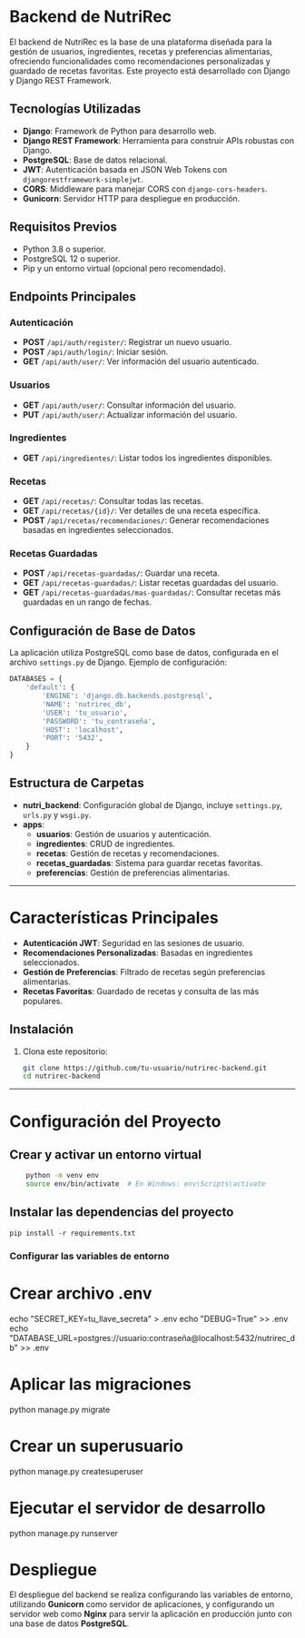 # Backend de NutriRec

El backend de NutriRec es la base de una plataforma diseñada para la gestión de usuarios, ingredientes, recetas y preferencias alimentarias, ofreciendo funcionalidades como recomendaciones personalizadas y guardado de recetas favoritas. Este proyecto está desarrollado con Django y Django REST Framework.

## Tecnologías Utilizadas

- **Django**: Framework de Python para desarrollo web.
- **Django REST Framework**: Herramienta para construir APIs robustas con Django.
- **PostgreSQL**: Base de datos relacional.
- **JWT**: Autenticación basada en JSON Web Tokens con `djangorestframework-simplejwt`.
- **CORS**: Middleware para manejar CORS con `django-cors-headers`.
- **Gunicorn**: Servidor HTTP para despliegue en producción.
  
## Requisitos Previos
- Python 3.8 o superior.
- PostgreSQL 12 o superior.
- Pip y un entorno virtual (opcional pero recomendado).


## Endpoints Principales

### Autenticación
- **POST** `/api/auth/register/`: Registrar un nuevo usuario.
- **POST** `/api/auth/login/`: Iniciar sesión.
- **GET** `/api/auth/user/`: Ver información del usuario autenticado.

### Usuarios
- **GET** `/api/auth/user/`: Consultar información del usuario.
- **PUT** `/api/auth/user/`: Actualizar información del usuario.

### Ingredientes
- **GET** `/api/ingredientes/`: Listar todos los ingredientes disponibles.

### Recetas
- **GET** `/api/recetas/`: Consultar todas las recetas.
- **GET** `/api/recetas/{id}/`: Ver detalles de una receta específica.
- **POST** `/api/recetas/recomendaciones/`: Generar recomendaciones basadas en ingredientes seleccionados.

### Recetas Guardadas
- **POST** `/api/recetas-guardadas/`: Guardar una receta.
- **GET** `/api/recetas-guardadas/`: Listar recetas guardadas del usuario.
- **GET** `/api/recetas-guardadas/mas-guardadas/`: Consultar recetas más guardadas en un rango de fechas.

## Configuración de Base de Datos

La aplicación utiliza PostgreSQL como base de datos, configurada en el archivo `settings.py` de Django. Ejemplo de configuración:

```python
DATABASES = {
    'default': {
        'ENGINE': 'django.db.backends.postgresql',
        'NAME': 'nutrirec_db',
        'USER': 'tu_usuario',
        'PASSWORD': 'tu_contraseña',
        'HOST': 'localhost',
        'PORT': '5432',
    }
}
```
## Estructura de Carpetas

- **nutri_backend**: Configuración global de Django, incluye `settings.py`, `urls.py` y `wsgi.py`.
- **apps**:
  - **usuarios**: Gestión de usuarios y autenticación.
  - **ingredientes**: CRUD de ingredientes.
  - **recetas**: Gestión de recetas y recomendaciones.
  - **recetas_guardadas**: Sistema para guardar recetas favoritas.
  - **preferencias**: Gestión de preferencias alimentarias.

---

# Características Principales

- **Autenticación JWT**: Seguridad en las sesiones de usuario.
- **Recomendaciones Personalizadas**: Basadas en ingredientes seleccionados.
- **Gestión de Preferencias**: Filtrado de recetas según preferencias alimentarias.
- **Recetas Favoritas**: Guardado de recetas y consulta de las más populares.

## Instalación

1. Clona este repositorio:
   ```bash
   git clone https://github.com/tu-usuario/nutrirec-backend.git
   cd nutrirec-backend
---
# Configuración del Proyecto

## Crear y activar un entorno virtual
```bash
    python -m venv env
    source env/bin/activate  # En Windows: env\Scripts\activate
```
## Instalar las dependencias del proyecto
    pip install -r requirements.txt
### Configurar las variables de entorno

# Crear archivo .env
echo "SECRET_KEY=tu_llave_secreta" > .env
echo "DEBUG=True" >> .env
echo "DATABASE_URL=postgres://usuario:contraseña@localhost:5432/nutrirec_db" >> .env

# Aplicar las migraciones
python manage.py migrate

# Crear un superusuario
python manage.py createsuperuser

# Ejecutar el servidor de desarrollo
python manage.py runserver

# Despliegue

El despliegue del backend se realiza configurando las variables de entorno, utilizando **Gunicorn** como servidor de aplicaciones, y configurando un servidor web como **Nginx** para servir la aplicación en producción junto con una base de datos **PostgreSQL**.
